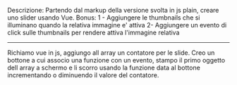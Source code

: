 Descrizione:
Partendo dal markup della versione svolta in js plain, creare uno slider usando Vue.
Bonus:
1 - Aggiungere le thumbnails che si illuminano quando la relativa immagine e' attiva
2-  Aggiungere un evento di click sulle thumbnails per rendere attiva l'immagine relativa




-------------------------------------------------------------------------------------------------------------------------------

Richiamo vue in js, aggiungo all array un contatore per le slide. Creo un bottone a cui associo una funzione con un evento, stampo il primo oggetto dell array a schermo e li scorro usando la funzione data al bottone incrementando o diminuendo il valore del contatore. 
